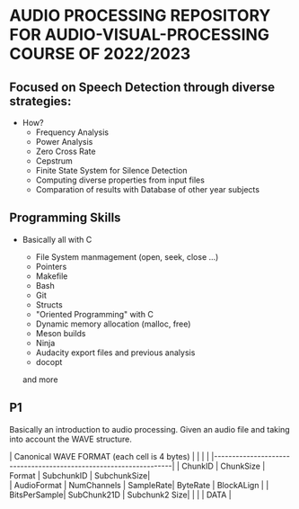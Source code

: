 AUDIO PROCESSING REPOSITORY FOR AUDIO-VISUAL-PROCESSING COURSE OF 2022/2023
============================================================================

Focused on Speech Detection through diverse strategies:
-------------------------------------------------------
* How?    
    - Frequency Analysis
    - Power Analysis
    - Zero Cross Rate
    - Cepstrum 
    - Finite State System for Silence Detection
    - Computing diverse properties from input files
    - Comparation of results with Database of other year subjects

Programming Skills
----------------------
* Basically all with C

    - File System manmagement (open, seek, close ...)
    - Pointers 
    - Makefile
    - Bash
    - Git
    - Structs
    - "Oriented Programming" with C
    - Dynamic memory allocation (malloc, free)
    - Meson builds
    - Ninja
    - Audacity export files and previous analysis
    - docopt

    and more


**P1**
----

Basically an introduction to audio processing.
Given an audio file and taking into account the WAVE structure.

| Canonical WAVE FORMAT (each cell is 4 bytes) | | |               |
|------------------------------------------------------------------|
|  ChunkID    |   ChunkSize  | Format | SubchunkID | SubchunkSize|        
| AudioFormat | NumChannels | SampleRate| ByteRate | BlockALign |
| BitsPerSample| SubChunk21D | Subchunk2 Size| | |
|    DATA |



